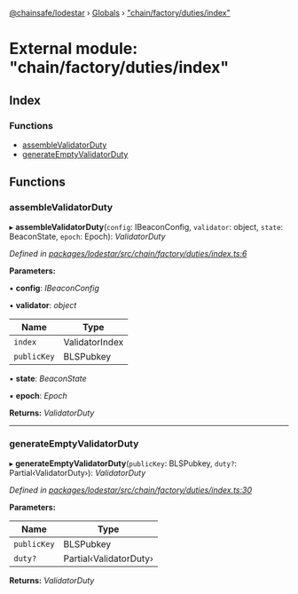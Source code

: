[@chainsafe/lodestar](../README.md) › [Globals](../globals.md) › ["chain/factory/duties/index"](_chain_factory_duties_index_.md)

# External module: "chain/factory/duties/index"

## Index

### Functions

* [assembleValidatorDuty](_chain_factory_duties_index_.md#assemblevalidatorduty)
* [generateEmptyValidatorDuty](_chain_factory_duties_index_.md#generateemptyvalidatorduty)

## Functions

###  assembleValidatorDuty

▸ **assembleValidatorDuty**(`config`: IBeaconConfig, `validator`: object, `state`: BeaconState, `epoch`: Epoch): *ValidatorDuty*

*Defined in [packages/lodestar/src/chain/factory/duties/index.ts:6](https://github.com/ChainSafe/lodestar/blob/c806550/packages/lodestar/src/chain/factory/duties/index.ts#L6)*

**Parameters:**

▪ **config**: *IBeaconConfig*

▪ **validator**: *object*

Name | Type |
------ | ------ |
`index` | ValidatorIndex |
`publicKey` | BLSPubkey |

▪ **state**: *BeaconState*

▪ **epoch**: *Epoch*

**Returns:** *ValidatorDuty*

___

###  generateEmptyValidatorDuty

▸ **generateEmptyValidatorDuty**(`publicKey`: BLSPubkey, `duty?`: Partial‹ValidatorDuty›): *ValidatorDuty*

*Defined in [packages/lodestar/src/chain/factory/duties/index.ts:30](https://github.com/ChainSafe/lodestar/blob/c806550/packages/lodestar/src/chain/factory/duties/index.ts#L30)*

**Parameters:**

Name | Type |
------ | ------ |
`publicKey` | BLSPubkey |
`duty?` | Partial‹ValidatorDuty› |

**Returns:** *ValidatorDuty*
